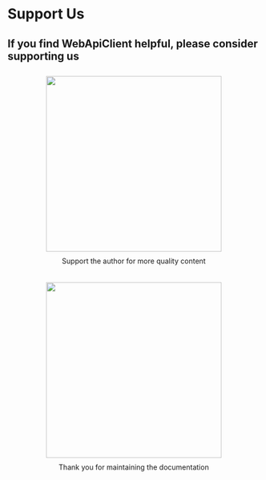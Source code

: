 ﻿# Support Us

## If you find WebApiClient helpful, please consider supporting us

<div class="donation-container">
  <div class="donation-item">
    <img src="/donate2laojiu.png" width="350" />
    <p class="donation-text">Support the author for more quality content</p>
  </div>
  <div class="donation-item">
    <img src="/donate2ezreal.png" width="350" />
     <p class="donation-text">Thank you for maintaining the documentation</p>
  </div>
</div>

<style>
.donation-container {
  display: flex;
  flex-wrap: wrap;
  justify-content: center;
}

.donation-item {
  margin: 10px;
  display: flex;
  flex-direction: column;
  align-items: center;
}

.donation-text {
  margin-top: 10px;
}
</style>
